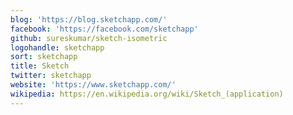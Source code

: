 ```yaml
---
blog: 'https://blog.sketchapp.com/'
facebook: 'https://facebook.com/sketchapp'
github: sureskumar/sketch-isometric
logohandle: sketchapp
sort: sketchapp
title: Sketch
twitter: sketchapp
website: 'https://www.sketchapp.com/'
wikipedia: https://en.wikipedia.org/wiki/Sketch_(application)
---
```


